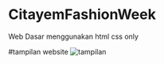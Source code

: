 # CitayemFashionWeek
Web Dasar menggunakan html css only

#tampilan website
![tampilan](https://github.com/aditiyars/CitayemFashionWeek/blob/result/desktop_view.png?raw=true)
